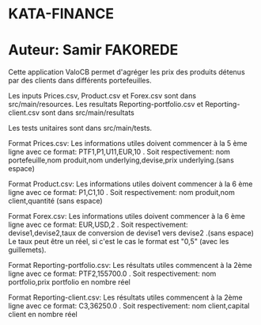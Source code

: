 # KATA-FINANCE
# Auteur: Samir FAKOREDE

Cette application ValoCB permet d'agréger les prix des produits détenus par des clients dans différents portefeuilles.

Les inputs Prices.csv, Product.csv et Forex.csv sont dans src/main/resources.
Les resultats Reporting-portfolio.csv et Reporting-client.csv sont dans src/main/resultats

Les tests unitaires sont dans src/main/tests.

Format Prices.csv:
Les informations utiles doivent commencer à la 5 ème ligne avec ce format:
PTF1,P1,U11,EUR,10 .
Soit respectivement: nom portefeuille,nom produit,nom underlying,devise,prix underlying.(sans espace)

Format Product.csv:
Les informations utiles doivent commencer à la 6 ème ligne avec ce format:
P1,C1,10 .
Soit respectivement: nom produit,nom client,quantité (sans espace)

Format Forex.csv:
Les informations utiles doivent commencer à la 6 ème ligne avec ce format:
EUR,USD,2 .
Soit respectivement: devise1,devise2,taux de conversion de devise1 vers devise2 .(sans espace)
Le taux peut être un réel, si c'est le cas le format est "0,5" (avec les guillemets).

Format Reporting-portfolio.csv:
Les résultats utiles commencent à la 2ème ligne avec ce format:
PTF2,155700.0 .
Soit respectivement: nom portfolio,prix portfolio en nombre réel

Format Reporting-client.csv:
Les résultats utiles commencent à la 2ème ligne avec ce format:
C3,36250.0 .
Soit respectivement: nom client,capital client en nombre réel
